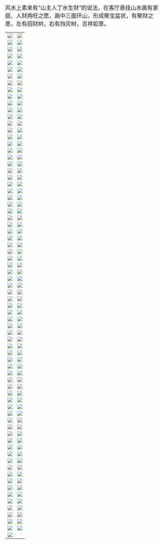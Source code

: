 <font size="4">风水上素来有“山主人丁水生财”的说法，在客厅悬挂山水画有家庭、人财两旺之愿，画中三面环山，形成聚宝盆状，有聚财之意，左有招财树，右有挡灾树，吉祥如意。 </font>
 <table>
     <tr>
         <td>
             <a href="1">
                 <center>
                     <img maxwidth="150" maxheight="150" src="1\Thumbnails\Thumbnail.Jpeg" />
                 </center>
             </a>
         </td>
         <td>
             <a href="2">
                 <center>
                     <img maxwidth="150" maxheight="150" src="2\Thumbnails\Thumbnail.Jpeg" />
                 </center>
             </a>
         </td>
     </tr>
     <tr>
         <td>
             <a href="3">
                 <center>
                     <img maxwidth="150" maxheight="150" src="3\Thumbnails\Thumbnail.Jpeg" />
                 </center>
             </a>
         </td>
         <td>
             <a href="4">
                 <center>
                     <img maxwidth="150" maxheight="150" src="4\Thumbnails\Thumbnail.Jpeg" />
                 </center>
             </a>
         </td>
     </tr>
     <tr>
         <td>
             <a href="5">
                 <center>
                     <img maxwidth="150" maxheight="150" src="5\Thumbnails\Thumbnail.Jpeg" />
                 </center>
             </a>
         </td>
         <td>
             <a href="6">
                 <center>
                     <img maxwidth="150" maxheight="150" src="6\Thumbnails\Thumbnail.Jpeg" />
                 </center>
             </a>
         </td>
     </tr>
     <tr>
         <td>
             <a href="7">
                 <center>
                     <img maxwidth="150" maxheight="150" src="7\Thumbnails\Thumbnail.Jpeg" />
                 </center>
             </a>
         </td>
         <td>
             <a href="8">
                 <center>
                     <img maxwidth="150" maxheight="150" src="8\Thumbnails\Thumbnail.Jpeg" />
                 </center>
             </a>
         </td>
     </tr>
     <tr>
         <td>
             <a href="9">
                 <center>
                     <img maxwidth="150" maxheight="150" src="9\Thumbnails\Thumbnail.Jpeg" />
                 </center>
             </a>
         </td>
         <td>
             <a href="10">
                 <center>
                     <img maxwidth="150" maxheight="150" src="10\Thumbnails\Thumbnail.Jpeg" />
                 </center>
             </a>
         </td>
     </tr>
     <tr>
         <td>
             <a href="11">
                 <center>
                     <img maxwidth="150" maxheight="150" src="11\Thumbnails\Thumbnail.Jpeg" />
                 </center>
             </a>
         </td>
         <td>
             <a href="12">
                 <center>
                     <img maxwidth="150" maxheight="150" src="12\Thumbnails\Thumbnail.Jpeg" />
                 </center>
             </a>
         </td>
     </tr>
     <tr>
         <td>
             <a href="13">
                 <center>
                     <img maxwidth="150" maxheight="150" src="13\Thumbnails\Thumbnail.Jpeg" />
                 </center>
             </a>
         </td>
         <td>
             <a href="14">
                 <center>
                     <img maxwidth="150" maxheight="150" src="14\Thumbnails\Thumbnail.Jpeg" />
                 </center>
             </a>
         </td>
     </tr>
     <tr>
         <td>
             <a href="15">
                 <center>
                     <img maxwidth="150" maxheight="150" src="15\Thumbnails\Thumbnail.Jpeg" />
                 </center>
             </a>
         </td>
         <td>
             <a href="16">
                 <center>
                     <img maxwidth="150" maxheight="150" src="16\Thumbnails\Thumbnail.Jpeg" />
                 </center>
             </a>
         </td>
     </tr>
     <tr>
         <td>
             <a href="17">
                 <center>
                     <img maxwidth="150" maxheight="150" src="17\Thumbnails\Thumbnail.Jpeg" />
                 </center>
             </a>
         </td>
         <td>
             <a href="18">
                 <center>
                     <img maxwidth="150" maxheight="150" src="18\Thumbnails\Thumbnail.Jpeg" />
                 </center>
             </a>
         </td>
     </tr>
     <tr>
         <td>
             <a href="19">
                 <center>
                     <img maxwidth="150" maxheight="150" src="19\Thumbnails\Thumbnail.Jpeg" />
                 </center>
             </a>
         </td>
         <td>
             <a href="20">
                 <center>
                     <img maxwidth="150" maxheight="150" src="20\Thumbnails\Thumbnail.Jpeg" />
                 </center>
             </a>
         </td>
     </tr>
     <tr>
         <td>
             <a href="21">
                 <center>
                     <img maxwidth="150" maxheight="150" src="21\Thumbnails\Thumbnail.Jpeg" />
                 </center>
             </a>
         </td>
         <td>
             <a href="22">
                 <center>
                     <img maxwidth="150" maxheight="150" src="22\Thumbnails\Thumbnail.Jpeg" />
                 </center>
             </a>
         </td>
     </tr>
     <tr>
         <td>
             <a href="23">
                 <center>
                     <img maxwidth="150" maxheight="150" src="23\Thumbnails\Thumbnail.Jpeg" />
                 </center>
             </a>
         </td>
         <td>
             <a href="24">
                 <center>
                     <img maxwidth="150" maxheight="150" src="24\Thumbnails\Thumbnail.Jpeg" />
                 </center>
             </a>
         </td>
     </tr>
     <tr>
         <td>
             <a href="25">
                 <center>
                     <img maxwidth="150" maxheight="150" src="25\Thumbnails\Thumbnail.Jpeg" />
                 </center>
             </a>
         </td>
         <td>
             <a href="26">
                 <center>
                     <img maxwidth="150" maxheight="150" src="26\Thumbnails\Thumbnail.Jpeg" />
                 </center>
             </a>
         </td>
     </tr>
     <tr>
         <td>
             <a href="27">
                 <center>
                     <img maxwidth="150" maxheight="150" src="27\Thumbnails\Thumbnail.Jpeg" />
                 </center>
             </a>
         </td>
         <td>
             <a href="28">
                 <center>
                     <img maxwidth="150" maxheight="150" src="28\Thumbnails\Thumbnail.Jpeg" />
                 </center>
             </a>
         </td>
     </tr>
     <tr>
         <td>
             <a href="29">
                 <center>
                     <img maxwidth="150" maxheight="150" src="29\Thumbnails\Thumbnail.Jpeg" />
                 </center>
             </a>
         </td>
         <td>
             <a href="30">
                 <center>
                     <img maxwidth="150" maxheight="150" src="30\Thumbnails\Thumbnail.Jpeg" />
                 </center>
             </a>
         </td>
     </tr>
     <tr>
         <td>
             <a href="31">
                 <center>
                     <img maxwidth="150" maxheight="150" src="31\Thumbnails\Thumbnail.Jpeg" />
                 </center>
             </a>
         </td>
         <td>
             <a href="32">
                 <center>
                     <img maxwidth="150" maxheight="150" src="32\Thumbnails\Thumbnail.Jpeg" />
                 </center>
             </a>
         </td>
     </tr>
     <tr>
         <td>
             <a href="33">
                 <center>
                     <img maxwidth="150" maxheight="150" src="33\Thumbnails\Thumbnail.Jpeg" />
                 </center>
             </a>
         </td>
         <td>
             <a href="34">
                 <center>
                     <img maxwidth="150" maxheight="150" src="34\Thumbnails\Thumbnail.Jpeg" />
                 </center>
             </a>
         </td>
     </tr>
     <tr>
         <td>
             <a href="35">
                 <center>
                     <img maxwidth="150" maxheight="150" src="35\Thumbnails\Thumbnail.Jpeg" />
                 </center>
             </a>
         </td>
         <td>
             <a href="36">
                 <center>
                     <img maxwidth="150" maxheight="150" src="36\Thumbnails\Thumbnail.Jpeg" />
                 </center>
             </a>
         </td>
     </tr>
     <tr>
         <td>
             <a href="37">
                 <center>
                     <img maxwidth="150" maxheight="150" src="37\Thumbnails\Thumbnail.Jpeg" />
                 </center>
             </a>
         </td>
         <td>
             <a href="38">
                 <center>
                     <img maxwidth="150" maxheight="150" src="38\Thumbnails\Thumbnail.Jpeg" />
                 </center>
             </a>
         </td>
     </tr>
     <tr>
         <td>
             <a href="39">
                 <center>
                     <img maxwidth="150" maxheight="150" src="39\Thumbnails\Thumbnail.Jpeg" />
                 </center>
             </a>
         </td>
         <td>
             <a href="40">
                 <center>
                     <img maxwidth="150" maxheight="150" src="40\Thumbnails\Thumbnail.Jpeg" />
                 </center>
             </a>
         </td>
     </tr>
     <tr>
         <td>
             <a href="41">
                 <center>
                     <img maxwidth="150" maxheight="150" src="41\Thumbnails\Thumbnail.Jpeg" />
                 </center>
             </a>
         </td>
         <td>
             <a href="42">
                 <center>
                     <img maxwidth="150" maxheight="150" src="42\Thumbnails\Thumbnail.Jpeg" />
                 </center>
             </a>
         </td>
     </tr>
     <tr>
         <td>
             <a href="43">
                 <center>
                     <img maxwidth="150" maxheight="150" src="43\Thumbnails\Thumbnail.Jpeg" />
                 </center>
             </a>
         </td>
         <td>
             <a href="44">
                 <center>
                     <img maxwidth="150" maxheight="150" src="44\Thumbnails\Thumbnail.Jpeg" />
                 </center>
             </a>
         </td>
     </tr>
     <tr>
         <td>
             <a href="45">
                 <center>
                     <img maxwidth="150" maxheight="150" src="45\Thumbnails\Thumbnail.Jpeg" />
                 </center>
             </a>
         </td>
         <td>
             <a href="46">
                 <center>
                     <img maxwidth="150" maxheight="150" src="46\Thumbnails\Thumbnail.Jpeg" />
                 </center>
             </a>
         </td>
     </tr>
     <tr>
         <td>
             <a href="47">
                 <center>
                     <img maxwidth="150" maxheight="150" src="47\Thumbnails\Thumbnail.Jpeg" />
                 </center>
             </a>
         </td>
         <td>
             <a href="48">
                 <center>
                     <img maxwidth="150" maxheight="150" src="48\Thumbnails\Thumbnail.Jpeg" />
                 </center>
             </a>
         </td>
     </tr>
     <tr>
         <td>
             <a href="49">
                 <center>
                     <img maxwidth="150" maxheight="150" src="49\Thumbnails\Thumbnail.Jpeg" />
                 </center>
             </a>
         </td>
         <td>
             <a href="50">
                 <center>
                     <img maxwidth="150" maxheight="150" src="50\Thumbnails\Thumbnail.Jpeg" />
                 </center>
             </a>
         </td>
     </tr>
     <tr>
         <td>
             <a href="51">
                 <center>
                     <img maxwidth="150" maxheight="150" src="51\Thumbnails\Thumbnail.Jpeg" />
                 </center>
             </a>
         </td>
         <td>
             <a href="52">
                 <center>
                     <img maxwidth="150" maxheight="150" src="52\Thumbnails\Thumbnail.Jpeg" />
                 </center>
             </a>
         </td>
     </tr>
     <tr>
         <td>
             <a href="53">
                 <center>
                     <img maxwidth="150" maxheight="150" src="53\Thumbnails\Thumbnail.Jpeg" />
                 </center>
             </a>
         </td>
         <td>
             <a href="54">
                 <center>
                     <img maxwidth="150" maxheight="150" src="54\Thumbnails\Thumbnail.Jpeg" />
                 </center>
             </a>
         </td>
     </tr>
     <tr>
         <td>
             <a href="55">
                 <center>
                     <img maxwidth="150" maxheight="150" src="55\Thumbnails\Thumbnail.Jpeg" />
                 </center>
             </a>
         </td>
         <td>
             <a href="56">
                 <center>
                     <img maxwidth="150" maxheight="150" src="56\Thumbnails\Thumbnail.Jpeg" />
                 </center>
             </a>
         </td>
     </tr>
     <tr>
         <td>
             <a href="57">
                 <center>
                     <img maxwidth="150" maxheight="150" src="57\Thumbnails\Thumbnail.Jpeg" />
                 </center>
             </a>
         </td>
         <td>
             <a href="58">
                 <center>
                     <img maxwidth="150" maxheight="150" src="58\Thumbnails\Thumbnail.Jpeg" />
                 </center>
             </a>
         </td>
     </tr>
     <tr>
         <td>
             <a href="59">
                 <center>
                     <img maxwidth="150" maxheight="150" src="59\Thumbnails\Thumbnail.Jpeg" />
                 </center>
             </a>
         </td>
         <td>
             <a href="60">
                 <center>
                     <img maxwidth="150" maxheight="150" src="60\Thumbnails\Thumbnail.Jpeg" />
                 </center>
             </a>
         </td>
     </tr>
     <tr>
         <td>
             <a href="61">
                 <center>
                     <img maxwidth="150" maxheight="150" src="61\Thumbnails\Thumbnail.Jpeg" />
                 </center>
             </a>
         </td>
         <td>
             <a href="62">
                 <center>
                     <img maxwidth="150" maxheight="150" src="62\Thumbnails\Thumbnail.Jpeg" />
                 </center>
             </a>
         </td>
     </tr>
     <tr>
         <td>
             <a href="63">
                 <center>
                     <img maxwidth="150" maxheight="150" src="63\Thumbnails\Thumbnail.Jpeg" />
                 </center>
             </a>
         </td>
         <td>
             <a href="64">
                 <center>
                     <img maxwidth="150" maxheight="150" src="64\Thumbnails\Thumbnail.Jpeg" />
                 </center>
             </a>
         </td>
     </tr>
     <tr>
         <td>
             <a href="65">
                 <center>
                     <img maxwidth="150" maxheight="150" src="65\Thumbnails\Thumbnail.Jpeg" />
                 </center>
             </a>
         </td>
         <td>
             <a href="66">
                 <center>
                     <img maxwidth="150" maxheight="150" src="66\Thumbnails\Thumbnail.Jpeg" />
                 </center>
             </a>
         </td>
     </tr>
     <tr>
         <td>
             <a href="67">
                 <center>
                     <img maxwidth="150" maxheight="150" src="67\Thumbnails\Thumbnail.Jpeg" />
                 </center>
             </a>
         </td>
         <td>
             <a href="68">
                 <center>
                     <img maxwidth="150" maxheight="150" src="68\Thumbnails\Thumbnail.Jpeg" />
                 </center>
             </a>
         </td>
     </tr>
     <tr>
         <td>
             <a href="69">
                 <center>
                     <img maxwidth="150" maxheight="150" src="69\Thumbnails\Thumbnail.Jpeg" />
                 </center>
             </a>
         </td>
         <td>
             <a href="70">
                 <center>
                     <img maxwidth="150" maxheight="150" src="70\Thumbnails\Thumbnail.Jpeg" />
                 </center>
             </a>
         </td>
     </tr>
     <tr>
         <td>
             <a href="71">
                 <center>
                     <img maxwidth="150" maxheight="150" src="71\Thumbnails\Thumbnail.Jpeg" />
                 </center>
             </a>
         </td>
         <td>
             <a href="72">
                 <center>
                     <img maxwidth="150" maxheight="150" src="72\Thumbnails\Thumbnail.Jpeg" />
                 </center>
             </a>
         </td>
     </tr>
     <tr>
         <td>
             <a href="73">
                 <center>
                     <img maxwidth="150" maxheight="150" src="73\Thumbnails\Thumbnail.Jpeg" />
                 </center>
             </a>
         </td>
         <td>
             <a href="74">
                 <center>
                     <img maxwidth="150" maxheight="150" src="74\Thumbnails\Thumbnail.Jpeg" />
                 </center>
             </a>
         </td>
     </tr>
     <tr>
         <td>
             <a href="75">
                 <center>
                     <img maxwidth="150" maxheight="150" src="75\Thumbnails\Thumbnail.Jpeg" />
                 </center>
             </a>
         </td>
         <td>
             <a href="76">
                 <center>
                     <img maxwidth="150" maxheight="150" src="76\Thumbnails\Thumbnail.Jpeg" />
                 </center>
             </a>
         </td>
     </tr>
     <tr>
         <td>
             <a href="77">
                 <center>
                     <img maxwidth="150" maxheight="150" src="77\Thumbnails\Thumbnail.Jpeg" />
                 </center>
             </a>
         </td>
         <td>
             <a href="78">
                 <center>
                     <img maxwidth="150" maxheight="150" src="78\Thumbnails\Thumbnail.Jpeg" />
                 </center>
             </a>
         </td>
     </tr>
     <tr>
         <td>
             <a href="79">
                 <center>
                     <img maxwidth="150" maxheight="150" src="79\Thumbnails\Thumbnail.Jpeg" />
                 </center>
             </a>
         </td>
         <td>
             <a href="80">
                 <center>
                     <img maxwidth="150" maxheight="150" src="80\Thumbnails\Thumbnail.Jpeg" />
                 </center>
             </a>
         </td>
     </tr>
     <tr>
         <td>
             <a href="81">
                 <center>
                     <img maxwidth="150" maxheight="150" src="81\Thumbnails\Thumbnail.Jpeg" />
                 </center>
             </a>
         </td>
         <td>
             <a href="82">
                 <center>
                     <img maxwidth="150" maxheight="150" src="82\Thumbnails\Thumbnail.Jpeg" />
                 </center>
             </a>
         </td>
     </tr>
     <tr>
         <td>
             <a href="83">
                 <center>
                     <img maxwidth="150" maxheight="150" src="83\Thumbnails\Thumbnail.Jpeg" />
                 </center>
             </a>
         </td>
         <td>
             <a href="84">
                 <center>
                     <img maxwidth="150" maxheight="150" src="84\Thumbnails\Thumbnail.Jpeg" />
                 </center>
             </a>
         </td>
     </tr>
     <tr>
         <td>
             <a href="85">
                 <center>
                     <img maxwidth="150" maxheight="150" src="85\Thumbnails\Thumbnail.Jpeg" />
                 </center>
             </a>
         </td>
         <td>
             <a href="86">
                 <center>
                     <img maxwidth="150" maxheight="150" src="86\Thumbnails\Thumbnail.Jpeg" />
                 </center>
             </a>
         </td>
     </tr>
     <tr>
         <td>
             <a href="87">
                 <center>
                     <img maxwidth="150" maxheight="150" src="87\Thumbnails\Thumbnail.Jpeg" />
                 </center>
             </a>
         </td>
         <td>
             <a href="88">
                 <center>
                     <img maxwidth="150" maxheight="150" src="88\Thumbnails\Thumbnail.Jpeg" />
                 </center>
             </a>
         </td>
     </tr>
     <tr>
         <td>
             <a href="89">
                 <center>
                     <img maxwidth="150" maxheight="150" src="89\Thumbnails\Thumbnail.Jpeg" />
                 </center>
             </a>
         </td>
         <td>
             <a href="90">
                 <center>
                     <img maxwidth="150" maxheight="150" src="90\Thumbnails\Thumbnail.Jpeg" />
                 </center>
             </a>
         </td>
     </tr>
     <tr>
         <td>
             <a href="91">
                 <center>
                     <img maxwidth="150" maxheight="150" src="91\Thumbnails\Thumbnail.Jpeg" />
                 </center>
             </a>
         </td>
         <td>
             <a href="92">
                 <center>
                     <img maxwidth="150" maxheight="150" src="92\Thumbnails\Thumbnail.Jpeg" />
                 </center>
             </a>
         </td>
     </tr>
     <tr>
         <td>
             <a href="93">
                 <center>
                     <img maxwidth="150" maxheight="150" src="93\Thumbnails\Thumbnail.Jpeg" />
                 </center>
             </a>
         </td>
         <td>
             <a href="94">
                 <center>
                     <img maxwidth="150" maxheight="150" src="94\Thumbnails\Thumbnail.Jpeg" />
                 </center>
             </a>
         </td>
     </tr>
     <tr>
         <td>
             <a href="95">
                 <center>
                     <img maxwidth="150" maxheight="150" src="95\Thumbnails\Thumbnail.Jpeg" />
                 </center>
             </a>
         </td>
         <td>
             <a href="96">
                 <center>
                     <img maxwidth="150" maxheight="150" src="96\Thumbnails\Thumbnail.Jpeg" />
                 </center>
             </a>
         </td>
     </tr>
     <tr>
         <td>
             <a href="97">
                 <center>
                     <img maxwidth="150" maxheight="150" src="97\Thumbnails\Thumbnail.Jpeg" />
                 </center>
             </a>
         </td>
         <td>
             <a href="98">
                 <center>
                     <img maxwidth="150" maxheight="150" src="98\Thumbnails\Thumbnail.Jpeg" />
                 </center>
             </a>
         </td>
     </tr>
     <tr>
         <td>
             <a href="99">
                 <center>
                     <img maxwidth="150" maxheight="150" src="99\Thumbnails\Thumbnail.Jpeg" />
                 </center>
             </a>
         </td>
         <td>
             <a href="100">
                 <center>
                     <img maxwidth="150" maxheight="150" src="100\Thumbnails\Thumbnail.Jpeg" />
                 </center>
             </a>
         </td>
     </tr>
     <tr>
         <td>
             <a href="101">
                 <center>
                     <img maxwidth="150" maxheight="150" src="101\Thumbnails\Thumbnail.Jpeg" />
                 </center>
             </a>
         </td>
         <td>
             <a href="102">
                 <center>
                     <img maxwidth="150" maxheight="150" src="102\Thumbnails\Thumbnail.Jpeg" />
                 </center>
             </a>
         </td>
     </tr>
     <tr>
         <td>
             <a href="103">
                 <center>
                     <img maxwidth="150" maxheight="150" src="103\Thumbnails\Thumbnail.Jpeg" />
                 </center>
             </a>
         </td>
         <td>
             <a href="104">
                 <center>
                     <img maxwidth="150" maxheight="150" src="104\Thumbnails\Thumbnail.Jpeg" />
                 </center>
             </a>
         </td>
     </tr>
     <tr>
         <td>
             <a href="105">
                 <center>
                     <img maxwidth="150" maxheight="150" src="105\Thumbnails\Thumbnail.Jpeg" />
                 </center>
             </a>
         </td>
         <td>
             <a href="106">
                 <center>
                     <img maxwidth="150" maxheight="150" src="106\Thumbnails\Thumbnail.Jpeg" />
                 </center>
             </a>
         </td>
     </tr>
     <tr>
         <td>
             <a href="107">
                 <center>
                     <img maxwidth="150" maxheight="150" src="107\Thumbnails\Thumbnail.Jpeg" />
                 </center>
             </a>
         </td>
         <td>
             <a href="108">
                 <center>
                     <img maxwidth="150" maxheight="150" src="108\Thumbnails\Thumbnail.Jpeg" />
                 </center>
             </a>
         </td>
     </tr>
     <tr>
         <td>
             <a href="109">
                 <center>
                     <img maxwidth="150" maxheight="150" src="109\Thumbnails\Thumbnail.Jpeg" />
                 </center>
             </a>
         </td>
         <td>
             <a href="110">
                 <center>
                     <img maxwidth="150" maxheight="150" src="110\Thumbnails\Thumbnail.Jpeg" />
                 </center>
             </a>
         </td>
     </tr>
     <tr>
         <td>
             <a href="111">
                 <center>
                     <img maxwidth="150" maxheight="150" src="111\Thumbnails\Thumbnail.Jpeg" />
                 </center>
             </a>
         </td>
         <td>
             <a href="112">
                 <center>
                     <img maxwidth="150" maxheight="150" src="112\Thumbnails\Thumbnail.Jpeg" />
                 </center>
             </a>
         </td>
     </tr>
     <tr>
         <td>
             <a href="113">
                 <center>
                     <img maxwidth="150" maxheight="150" src="113\Thumbnails\Thumbnail.Jpeg" />
                 </center>
             </a>
         </td>
         <td>
             <a href="114">
                 <center>
                     <img maxwidth="150" maxheight="150" src="114\Thumbnails\Thumbnail.Jpeg" />
                 </center>
             </a>
         </td>
     </tr>
     <tr>
         <td>
             <a href="115">
                 <center>
                     <img maxwidth="150" maxheight="150" src="115\Thumbnails\Thumbnail.Jpeg" />
                 </center>
             </a>
         </td>
         <td>
             <a href="116">
                 <center>
                     <img maxwidth="150" maxheight="150" src="116\Thumbnails\Thumbnail.Jpeg" />
                 </center>
             </a>
         </td>
     </tr>
     <tr>
         <td>
             <a href="117">
                 <center>
                     <img maxwidth="150" maxheight="150" src="117\Thumbnails\Thumbnail.Jpeg" />
                 </center>
             </a>
         </td>
         <td>
             <a href="118">
                 <center>
                     <img maxwidth="150" maxheight="150" src="118\Thumbnails\Thumbnail.Jpeg" />
                 </center>
             </a>
         </td>
     </tr>
     <tr>
         <td>
             <a href="119">
                 <center>
                     <img maxwidth="150" maxheight="150" src="119\Thumbnails\Thumbnail.Jpeg" />
                 </center>
             </a>
         </td>
         <td>
             <a href="120">
                 <center>
                     <img maxwidth="150" maxheight="150" src="120\Thumbnails\Thumbnail.Jpeg" />
                 </center>
             </a>
         </td>
     </tr>
     <tr>
         <td>
             <a href="121">
                 <center>
                     <img maxwidth="150" maxheight="150" src="121\Thumbnails\Thumbnail.Jpeg" />
                 </center>
             </a>
         </td>
         <td>
             <a href="122">
                 <center>
                     <img maxwidth="150" maxheight="150" src="122\Thumbnails\Thumbnail.Jpeg" />
                 </center>
             </a>
         </td>
     </tr>
     <tr>
         <td>
             <a href="123">
                 <center>
                     <img maxwidth="150" maxheight="150" src="123\Thumbnails\Thumbnail.Jpeg" />
                 </center>
             </a>
         </td>
         <td>
             <a href="124">
                 <center>
                     <img maxwidth="150" maxheight="150" src="124\Thumbnails\Thumbnail.Jpeg" />
                 </center>
             </a>
         </td>
     </tr>
     <tr>
         <td>
             <a href="125">
                 <center>
                     <img maxwidth="150" maxheight="150" src="125\Thumbnails\Thumbnail.Jpeg" />
                 </center>
             </a>
         </td>
         <td>
             <a href="126">
                 <center>
                     <img maxwidth="150" maxheight="150" src="126\Thumbnails\Thumbnail.Jpeg" />
                 </center>
             </a>
         </td>
     </tr>
     <tr>
         <td>
             <a href="127">
                 <center>
                     <img maxwidth="150" maxheight="150" src="127\Thumbnails\Thumbnail.Jpeg" />
                 </center>
             </a>
         </td>
         <td>
             <a href="128">
                 <center>
                     <img maxwidth="150" maxheight="150" src="128\Thumbnails\Thumbnail.Jpeg" />
                 </center>
             </a>
         </td>
     </tr>
     <tr>
         <td>
             <a href="129">
                 <center>
                     <img maxwidth="150" maxheight="150" src="129\Thumbnails\Thumbnail.Jpeg" />
                 </center>
             </a>
         </td>
         <td>
             <a href="130">
                 <center>
                     <img maxwidth="150" maxheight="150" src="130\Thumbnails\Thumbnail.Jpeg" />
                 </center>
             </a>
         </td>
     </tr>
     <tr>
         <td>
             <a href="131">
                 <center>
                     <img maxwidth="150" maxheight="150" src="131\Thumbnails\Thumbnail.Jpeg" />
                 </center>
             </a>
         </td>
         <td>
             <a href="132">
                 <center>
                     <img maxwidth="150" maxheight="150" src="132\Thumbnails\Thumbnail.Jpeg" />
                 </center>
             </a>
         </td>
     </tr>
     <tr>
         <td>
             <a href="133">
                 <center>
                     <img maxwidth="150" maxheight="150" src="133\Thumbnails\Thumbnail.Jpeg" />
                 </center>
             </a>
         </td>
         <td>
             <a href="134">
                 <center>
                     <img maxwidth="150" maxheight="150" src="134\Thumbnails\Thumbnail.Jpeg" />
                 </center>
             </a>
         </td>
     </tr>
     <tr>
         <td>
             <a href="135">
                 <center>
                     <img maxwidth="150" maxheight="150" src="135\Thumbnails\Thumbnail.Jpeg" />
                 </center>
             </a>
         </td>
         <td>
             <a href="136">
                 <center>
                     <img maxwidth="150" maxheight="150" src="136\Thumbnails\Thumbnail.Jpeg" />
                 </center>
             </a>
         </td>
     </tr>
     <tr>
         <td>
             <a href="137">
                 <center>
                     <img maxwidth="150" maxheight="150" src="137\Thumbnails\Thumbnail.Jpeg" />
                 </center>
             </a>
         </td>
         <td>
             <a href="138">
                 <center>
                     <img maxwidth="150" maxheight="150" src="138\Thumbnails\Thumbnail.Jpeg" />
                 </center>
             </a>
         </td>
     </tr>
     <tr>
         <td>
             <a href="139">
                 <center>
                     <img maxwidth="150" maxheight="150" src="139\Thumbnails\Thumbnail.Jpeg" />
                 </center>
             </a>
         </td>
         <td>
             <a href="140">
                 <center>
                     <img maxwidth="150" maxheight="150" src="140\Thumbnails\Thumbnail.Jpeg" />
                 </center>
             </a>
         </td>
     </tr>
     <tr>
         <td>
             <a href="141">
                 <center>
                     <img maxwidth="150" maxheight="150" src="141\Thumbnails\Thumbnail.Jpeg" />
                 </center>
             </a>
         </td>
         <td>
             <a href="142">
                 <center>
                     <img maxwidth="150" maxheight="150" src="142\Thumbnails\Thumbnail.Jpeg" />
                 </center>
             </a>
         </td>
     </tr>
     <tr>
         <td>
             <a href="143">
                 <center>
                     <img maxwidth="150" maxheight="150" src="143\Thumbnails\Thumbnail.Jpeg" />
                 </center>
             </a>
         </td>
         <td>
             <a href="144">
                 <center>
                     <img maxwidth="150" maxheight="150" src="144\Thumbnails\Thumbnail.Jpeg" />
                 </center>
             </a>
         </td>
     </tr>
     <tr>
         <td>
             <a href="145">
                 <center>
                     <img maxwidth="150" maxheight="150" src="145\Thumbnails\Thumbnail.Jpeg" />
                 </center>
             </a>
         </td>
         <td>
             <a href="146">
                 <center>
                     <img maxwidth="150" maxheight="150" src="146\Thumbnails\Thumbnail.Jpeg" />
                 </center>
             </a>
         </td>
     </tr>
     <tr>
         <td>
             <a href="147">
                 <center>
                     <img maxwidth="150" maxheight="150" src="147\Thumbnails\Thumbnail.Jpeg" />
                 </center>
             </a>
         </td>
         <td>
             <a href="148">
                 <center>
                     <img maxwidth="150" maxheight="150" src="148\Thumbnails\Thumbnail.Jpeg" />
                 </center>
             </a>
         </td>
     </tr>
     <tr>
         <td>
             <a href="149">
                 <center>
                     <img maxwidth="150" maxheight="150" src="149\Thumbnails\Thumbnail.Jpeg" />
                 </center>
             </a>
         </td>
     </tr>
 </table>
